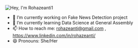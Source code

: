 
![Hey, I'm Rohazeanti1](https://user-images.githubusercontent.com/69765798/185409299-8e788b00-5761-477c-8556-e6654e8e69a9.jpg)

- 🔭 I’m currently working on Fake News Detection project
- 🌱 I’m currently learning Data Science at General Assembly
- 📫 How to reach me: rohazeanti@gmail.com , https://www.linkedin.com/in/rohazeanti/
- 😄 Pronouns: She/Her
